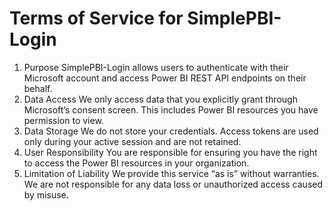# Terms of Service for SimplePBI-Login

1. Purpose
SimplePBI-Login allows users to authenticate with their Microsoft account and access Power BI REST API endpoints on their behalf.
2. Data Access
We only access data that you explicitly grant through Microsoft’s consent screen. This includes Power BI resources you have permission to view.
3. Data Storage
We do not store your credentials. Access tokens are used only during your active session and are not retained.
4. User Responsibility
You are responsible for ensuring you have the right to access the Power BI resources in your organization.
5. Limitation of Liability
We provide this service “as is” without warranties. We are not responsible for any data loss or unauthorized access caused by misuse.